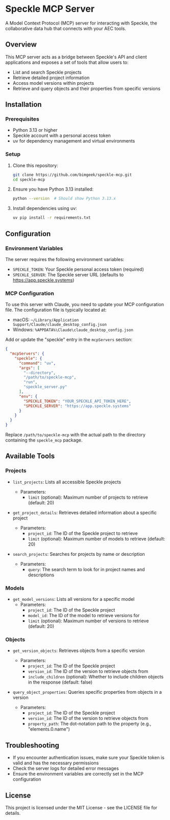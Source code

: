 # Speckle MCP Server

A Model Context Protocol (MCP) server for interacting with Speckle, the collaborative data hub that connects with your AEC tools.

## Overview

This MCP server acts as a bridge between Speckle's API and client applications and exposes a set of tools that allow users to:

- List and search Speckle projects
- Retrieve detailed project information
- Access model versions within projects
- Retrieve and query objects and their properties from specific versions

## Installation

### Prerequisites

- Python 3.13 or higher
- Speckle account with a personal access token
- uv for dependency management and virtual environments

### Setup

1. Clone this repository:
   ```bash
   git clone https://github.com/bimgeek/speckle-mcp.git
   cd speckle-mcp
   ```

2. Ensure you have Python 3.13 installed:
   ```bash
   python --version  # Should show Python 3.13.x
   ```

3. Install dependencies using uv:
   ```bash
   uv pip install -r requirements.txt
   ```


## Configuration

### Environment Variables

The server requires the following environment variables:

- `SPECKLE_TOKEN`: Your Speckle personal access token (required)
- `SPECKLE_SERVER`: The Speckle server URL (defaults to https://app.speckle.systems)

### MCP Configuration

To use this server with Claude, you need to update your MCP configuration file. The configuration file is typically located at:

- macOS: `~/Library/Application Support/Claude/claude_desktop_config.json`
- Windows: `%APPDATA%\Claude\claude_desktop_config.json`

Add or update the "speckle" entry in the `mcpServers` section:

```json
{
  "mcpServers": {
    "speckle": {
      "command": "uv",
      "args": [
        "--directory",
        "/path/to/speckle-mcp",
        "run",
        "speckle_server.py"
      ],
      "env": {
        "SPECKLE_TOKEN": "YOUR_SPECKLE_API_TOKEN_HERE",
        "SPECKLE_SERVER": "https://app.speckle.systems"
      }
    }
  }
}
```


Replace `/path/to/speckle-mcp` with the actual path to the directory containing the `speckle_mcp` package.

## Available Tools

### Projects

- `list_projects`: Lists all accessible Speckle projects
  - Parameters:
    - `limit` (optional): Maximum number of projects to retrieve (default: 20)

- `get_project_details`: Retrieves detailed information about a specific project
  - Parameters:
    - `project_id`: The ID of the Speckle project to retrieve
    - `limit` (optional): Maximum number of models to retrieve (default: 20)

- `search_projects`: Searches for projects by name or description
  - Parameters:
    - `query`: The search term to look for in project names and descriptions

### Models

- `get_model_versions`: Lists all versions for a specific model
  - Parameters:
    - `project_id`: The ID of the Speckle project
    - `model_id`: The ID of the model to retrieve versions for
    - `limit` (optional): Maximum number of versions to retrieve (default: 20)

### Objects

- `get_version_objects`: Retrieves objects from a specific version
  - Parameters:
    - `project_id`: The ID of the Speckle project
    - `version_id`: The ID of the version to retrieve objects from
    - `include_children` (optional): Whether to include children objects in the response (default: false)

- `query_object_properties`: Queries specific properties from objects in a version
  - Parameters:
    - `project_id`: The ID of the Speckle project
    - `version_id`: The ID of the version to retrieve objects from
    - `property_path`: The dot-notation path to the property (e.g., "elements.0.name")

## Troubleshooting

- If you encounter authentication issues, make sure your Speckle token is valid and has the necessary permissions
- Check the server logs for detailed error messages
- Ensure the environment variables are correctly set in the MCP configuration

## License

This project is licensed under the MIT License - see the LICENSE file for details.
